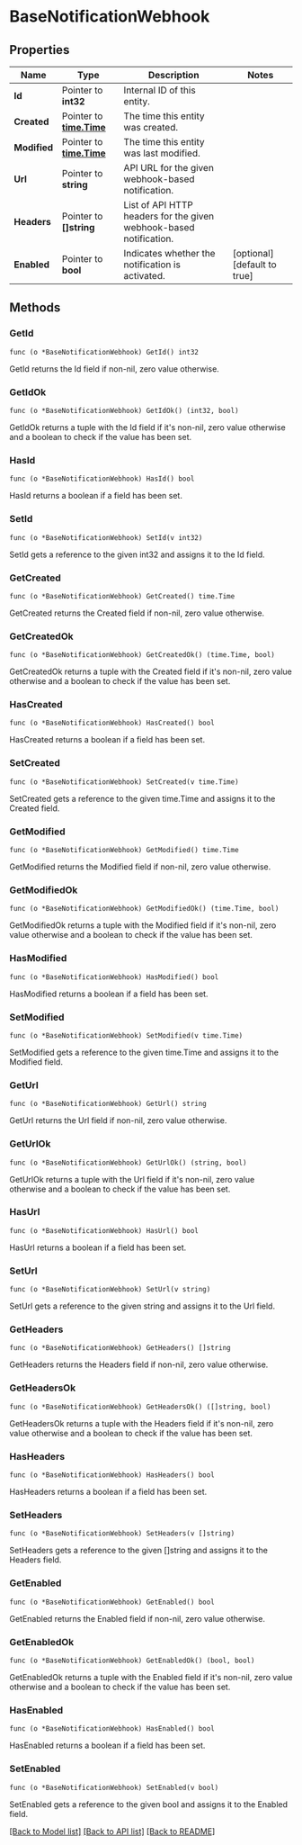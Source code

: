 # BaseNotificationWebhook

## Properties

Name | Type | Description | Notes
------------ | ------------- | ------------- | -------------
**Id** | Pointer to **int32** | Internal ID of this entity. | 
**Created** | Pointer to [**time.Time**](time.Time.md) | The time this entity was created. | 
**Modified** | Pointer to [**time.Time**](time.Time.md) | The time this entity was last modified. | 
**Url** | Pointer to **string** | API URL for the given webhook-based notification. | 
**Headers** | Pointer to **[]string** | List of API HTTP headers for the given webhook-based notification. | 
**Enabled** | Pointer to **bool** | Indicates whether the notification is activated. | [optional] [default to true]

## Methods

### GetId

`func (o *BaseNotificationWebhook) GetId() int32`

GetId returns the Id field if non-nil, zero value otherwise.

### GetIdOk

`func (o *BaseNotificationWebhook) GetIdOk() (int32, bool)`

GetIdOk returns a tuple with the Id field if it's non-nil, zero value otherwise
and a boolean to check if the value has been set.

### HasId

`func (o *BaseNotificationWebhook) HasId() bool`

HasId returns a boolean if a field has been set.

### SetId

`func (o *BaseNotificationWebhook) SetId(v int32)`

SetId gets a reference to the given int32 and assigns it to the Id field.

### GetCreated

`func (o *BaseNotificationWebhook) GetCreated() time.Time`

GetCreated returns the Created field if non-nil, zero value otherwise.

### GetCreatedOk

`func (o *BaseNotificationWebhook) GetCreatedOk() (time.Time, bool)`

GetCreatedOk returns a tuple with the Created field if it's non-nil, zero value otherwise
and a boolean to check if the value has been set.

### HasCreated

`func (o *BaseNotificationWebhook) HasCreated() bool`

HasCreated returns a boolean if a field has been set.

### SetCreated

`func (o *BaseNotificationWebhook) SetCreated(v time.Time)`

SetCreated gets a reference to the given time.Time and assigns it to the Created field.

### GetModified

`func (o *BaseNotificationWebhook) GetModified() time.Time`

GetModified returns the Modified field if non-nil, zero value otherwise.

### GetModifiedOk

`func (o *BaseNotificationWebhook) GetModifiedOk() (time.Time, bool)`

GetModifiedOk returns a tuple with the Modified field if it's non-nil, zero value otherwise
and a boolean to check if the value has been set.

### HasModified

`func (o *BaseNotificationWebhook) HasModified() bool`

HasModified returns a boolean if a field has been set.

### SetModified

`func (o *BaseNotificationWebhook) SetModified(v time.Time)`

SetModified gets a reference to the given time.Time and assigns it to the Modified field.

### GetUrl

`func (o *BaseNotificationWebhook) GetUrl() string`

GetUrl returns the Url field if non-nil, zero value otherwise.

### GetUrlOk

`func (o *BaseNotificationWebhook) GetUrlOk() (string, bool)`

GetUrlOk returns a tuple with the Url field if it's non-nil, zero value otherwise
and a boolean to check if the value has been set.

### HasUrl

`func (o *BaseNotificationWebhook) HasUrl() bool`

HasUrl returns a boolean if a field has been set.

### SetUrl

`func (o *BaseNotificationWebhook) SetUrl(v string)`

SetUrl gets a reference to the given string and assigns it to the Url field.

### GetHeaders

`func (o *BaseNotificationWebhook) GetHeaders() []string`

GetHeaders returns the Headers field if non-nil, zero value otherwise.

### GetHeadersOk

`func (o *BaseNotificationWebhook) GetHeadersOk() ([]string, bool)`

GetHeadersOk returns a tuple with the Headers field if it's non-nil, zero value otherwise
and a boolean to check if the value has been set.

### HasHeaders

`func (o *BaseNotificationWebhook) HasHeaders() bool`

HasHeaders returns a boolean if a field has been set.

### SetHeaders

`func (o *BaseNotificationWebhook) SetHeaders(v []string)`

SetHeaders gets a reference to the given []string and assigns it to the Headers field.

### GetEnabled

`func (o *BaseNotificationWebhook) GetEnabled() bool`

GetEnabled returns the Enabled field if non-nil, zero value otherwise.

### GetEnabledOk

`func (o *BaseNotificationWebhook) GetEnabledOk() (bool, bool)`

GetEnabledOk returns a tuple with the Enabled field if it's non-nil, zero value otherwise
and a boolean to check if the value has been set.

### HasEnabled

`func (o *BaseNotificationWebhook) HasEnabled() bool`

HasEnabled returns a boolean if a field has been set.

### SetEnabled

`func (o *BaseNotificationWebhook) SetEnabled(v bool)`

SetEnabled gets a reference to the given bool and assigns it to the Enabled field.


[[Back to Model list]](../README.md#documentation-for-models) [[Back to API list]](../README.md#documentation-for-api-endpoints) [[Back to README]](../README.md)


